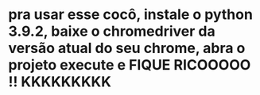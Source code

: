 
# pra usar esse cocô, instale o python 3.9.2, baixe o chromedriver da versão atual do seu chrome, abra o projeto execute e FIQUE RICOOOOO !! KKKKKKKKK
